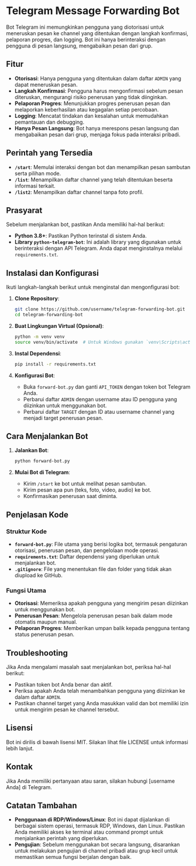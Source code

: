 # Telegram Message Forwarding Bot

Bot Telegram ini memungkinkan pengguna yang diotorisasi untuk meneruskan pesan ke channel yang ditentukan dengan langkah konfirmasi, pelaporan progres, dan logging. Bot ini hanya berinteraksi dengan pengguna di pesan langsung, mengabaikan pesan dari grup.

## Fitur

- **Otorisasi**: Hanya pengguna yang ditentukan dalam daftar `ADMIN` yang dapat meneruskan pesan.
- **Langkah Konfirmasi**: Pengguna harus mengonfirmasi sebelum pesan diteruskan, mengurangi risiko penerusan yang tidak diinginkan.
- **Pelaporan Progres**: Menunjukkan progres penerusan pesan dan melaporkan keberhasilan atau kegagalan setiap percobaan.
- **Logging**: Mencatat tindakan dan kesalahan untuk memudahkan pemantauan dan debugging.
- **Hanya Pesan Langsung**: Bot hanya merespons pesan langsung dan mengabaikan pesan dari grup, menjaga fokus pada interaksi pribadi.

## Perintah yang Tersedia

- **`/start`**: Memulai interaksi dengan bot dan menampilkan pesan sambutan serta pilihan mode.
- **`/list`**: Menampilkan daftar channel yang telah ditentukan beserta informasi terkait.
- **`/list2`**: Menampilkan daftar channel tanpa foto profil.

## Prasyarat

Sebelum menjalankan bot, pastikan Anda memiliki hal-hal berikut:

- **Python 3.8+**: Pastikan Python terinstal di sistem Anda.
- **Library `python-telegram-bot`**: Ini adalah library yang digunakan untuk berinteraksi dengan API Telegram. Anda dapat menginstalnya melalui `requirements.txt`.

## Instalasi dan Konfigurasi

Ikuti langkah-langkah berikut untuk menginstal dan mengonfigurasi bot:

1. **Clone Repository**:
    ```bash
    git clone https://github.com/username/telegram-forwarding-bot.git
    cd telegram-forwarding-bot
    ```

2. **Buat Lingkungan Virtual (Opsional)**:
    ```bash
    python -m venv venv
    source venv/bin/activate  # Untuk Windows gunakan `venv\Scripts\activate`
    ```

3. **Instal Dependensi**:
    ```bash
    pip install -r requirements.txt
    ```

4. **Konfigurasi Bot**:
    - Buka `forward-bot.py` dan ganti `API_TOKEN` dengan token bot Telegram Anda.
    - Perbarui daftar `ADMIN` dengan username atau ID pengguna yang diizinkan untuk menggunakan bot.
    - Perbarui daftar `TARGET` dengan ID atau username channel yang menjadi target penerusan pesan.

## Cara Menjalankan Bot

1. **Jalankan Bot**:
    ```bash
    python forward-bot.py
    ```

2. **Mulai Bot di Telegram**:
    - Kirim `/start` ke bot untuk melihat pesan sambutan.
    - Kirim pesan apa pun (teks, foto, video, audio) ke bot.
    - Konfirmasikan penerusan saat diminta.

## Penjelasan Kode

### Struktur Kode

- **`forward-bot.py`**: File utama yang berisi logika bot, termasuk pengaturan otorisasi, penerusan pesan, dan pengelolaan mode operasi.
- **`requirements.txt`**: Daftar dependensi yang diperlukan untuk menjalankan bot.
- **`.gitignore`**: File yang menentukan file dan folder yang tidak akan diupload ke GitHub.

### Fungsi Utama

- **Otorisasi**: Memeriksa apakah pengguna yang mengirim pesan diizinkan untuk menggunakan bot.
- **Penerusan Pesan**: Mengelola penerusan pesan baik dalam mode otomatis maupun manual.
- **Pelaporan Progres**: Memberikan umpan balik kepada pengguna tentang status penerusan pesan.

## Troubleshooting

Jika Anda mengalami masalah saat menjalankan bot, periksa hal-hal berikut:

- Pastikan token bot Anda benar dan aktif.
- Periksa apakah Anda telah menambahkan pengguna yang diizinkan ke dalam daftar `ADMIN`.
- Pastikan channel target yang Anda masukkan valid dan bot memiliki izin untuk mengirim pesan ke channel tersebut.

## Lisensi

Bot ini dirilis di bawah lisensi MIT. Silakan lihat file LICENSE untuk informasi lebih lanjut.

## Kontak

Jika Anda memiliki pertanyaan atau saran, silakan hubungi [username Anda] di Telegram.

## Catatan Tambahan

- **Penggunaan di RDP/Windows/Linux**: Bot ini dapat dijalankan di berbagai sistem operasi, termasuk RDP, Windows, dan Linux. Pastikan Anda memiliki akses ke terminal atau command prompt untuk menjalankan perintah yang diperlukan.
- **Pengujian**: Sebelum menggunakan bot secara langsung, disarankan untuk melakukan pengujian di channel pribadi atau grup kecil untuk memastikan semua fungsi berjalan dengan baik.


